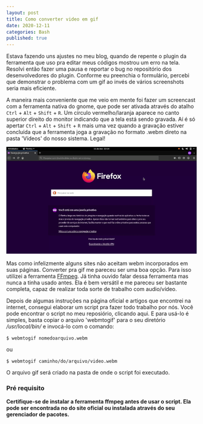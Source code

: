```yaml
---
layout: post
title: Como converter video em gif 
date: 2020-12-11
categories: Bash
published: true
---
```


Estava fazendo uns ajustes no meu blog, quando de repente o plugin da ferramenta que uso pra editar meus códigos mostrou um erro na tela. Resolvi então fazer uma pausa e reportar o bug no repositório dos desenvolvedores do plugin. Conforme eu preenchia o formulário, percebi que demonstrar o problema com um gif ao invés de vários screenshots seria mais eficiente.

A maneira mais conveniente que me veio em mente foi fazer um screencast com a ferramenta nativa do gnome, que pode ser ativada através do atalho `Ctrl` + `Alt` + `Shift` + `R`. Um círculo vermelho/laranja aparece no canto superior direito do monitor indicando que a tela está sendo gravada. Aí é só apertar `Ctrl` + `Alt` + `Shift` + `R` mais uma vez quando a gravação estiver concluída que a ferramenta joga a gravação no formato .webm direto na pasta 'Vídeos' do nosso sistema. Legal!

![gif](https://github.com/PinheiroCosta/PinheiroCosta.github.io/raw/master/_images/erro.gif)

Mas como infelizmente alguns sites não aceitam webm incorporados em suas páginas. Converter pra gif me pareceu ser uma boa opção. Para isso utilizei a ferramenta [FFmpeg](https://ffmpeg.org/). Já tinha ouvido falar dessa ferramenta mas nunca a tinha usado antes. Ela é bem versátil e me pareceu ser bastante completa, capaz de realizar toda sorte de trabalho com audio/vídeo. 

Depois de algumas instruções na página oficial e artigos que encontrei na internet, consegui elaborar um script pra fazer todo trabalho por nós. Você pode encontrar o script no meu reposiório, clicando aqui. E para usá-lo é simples, basta copiar o arquivo 'webmtogif' para o seu diretório */usr/local/bin/* e invocá-lo com o comando:
```shell
$ webmtogif nomedoarquivo.webm
```
ou
```shell
$ webmtogif caminho/do/arquivo/video.webm
```

O arquivo gif será criado na pasta de onde o script foi executado.

### **Pré requisito**
**Certifique-se de instalar a ferramenta ffmpeg antes de usar o script. Ela pode ser encontrada no do site oficial ou instalada através do seu gerenciador de pacotes.**
